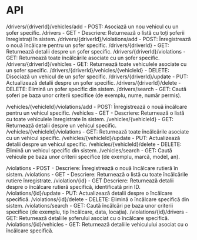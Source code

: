 # API

/drivers/{driverId}/vehicles/add - POST: Asociază un nou vehicul cu un șofer specific.
/drivers - GET  - Descriere: Returnează o listă cu toți șoferii înregistrați în sistem.
/drivers/{driverId}/violations/add - POST: Înregistrează o nouă încălcare pentru un șofer specific.
/drivers/{driverId} - GET: Returnează detalii despre un șofer specific.
/drivers/{driverId}/violations - GET: Returnează toate încălcările asociate cu un șofer specific.
/drivers/{driverId}/vehicles - GET: Returnează toate vehiculele asociate cu un șofer specific.
/drivers/{driverId}/vehicles/{vehicleId} - DELETE: Disociază un vehicul de un șofer specific.
/drivers/{driverId}/update - PUT: Actualizează detalii despre un șofer specific.
/drivers/{driverId}/delete - DELETE: Elimină un șofer specific din sistem.
/drivers/search - GET: Caută șoferi pe baza unor criterii specifice (de exemplu, nume, număr permis).

/vehicles/{vehicleId}/violations/add - POST: Înregistrează o nouă încălcare pentru un vehicul specific.
/vehicles - GET  - Descriere: Returnează o listă cu toate vehiculele înregistrate în sistem.
/vehicles/{vehicleId} - GET: Returnează detalii despre un vehicul specific.
/vehicles/{vehicleId}/violations - GET: Returnează toate încălcările asociate cu un vehicul specific.
/vehicles/{vehicleId}/update - PUT: Actualizează detalii despre un vehicul specific.
/vehicles/{vehicleId}/delete - DELETE: Elimină un vehicul specific din sistem.
/vehicles/search - GET: Caută vehicule pe baza unor criterii specifice (de exemplu, marcă, model, an).

/violations - POST  - Descriere: Înregistrează o nouă încălcare rutieră în sistem.
/violations - GET - Descriere: Returnează o listă cu toate încălcările rutiere înregistrate.
/violation/{id} - GET Descriere: Returnează detalii despre o încălcare rutieră specifică, identificată prin ID.
/violations/{id}/update - PUT: Actualizează detalii despre o încălcare specifică.
/violations/{id}/delete - DELETE: Elimină o încălcare specifică din sistem.
/violations/search - GET: Caută încălcări pe baza unor criterii specifice (de exemplu, tip încălcare, data, locația).
/violations/{id}/drivers - GET: Returnează detaliile șoferului asociat cu o încălcare specifică.
/violations/{id}/vehicles - GET: Returnează detaliile vehiculului asociat cu o încălcare specifică.
